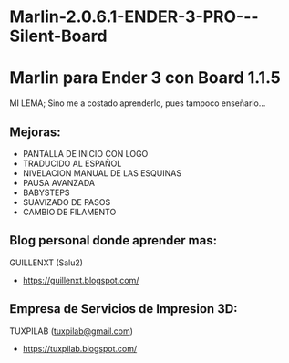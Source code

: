 # Marlin-2.0.6.1-ENDER-3-PRO---Silent-Board
Marlin para Ender 3 con Board 1.1.5
==========

MI LEMA; Sino me a costado aprenderlo, pues tampoco enseñarlo...

Mejoras:
--------------------
+ PANTALLA DE INICIO CON LOGO
+ TRADUCIDO AL ESPAÑOL
+ NIVELACION MANUAL DE LAS ESQUINAS
+ PAUSA AVANZADA
+ BABYSTEPS
+ SUAVIZADO DE PASOS
+ CAMBIO DE FILAMENTO

Blog personal donde aprender mas:
--------------------

GUILLENXT (Salu2)
+ https://guillenxt.blogspot.com/

Empresa de Servicios de Impresion 3D:
--------------------

TUXPILAB (tuxpilab@gmail.com)
+ https://tuxpilab.blogspot.com/
